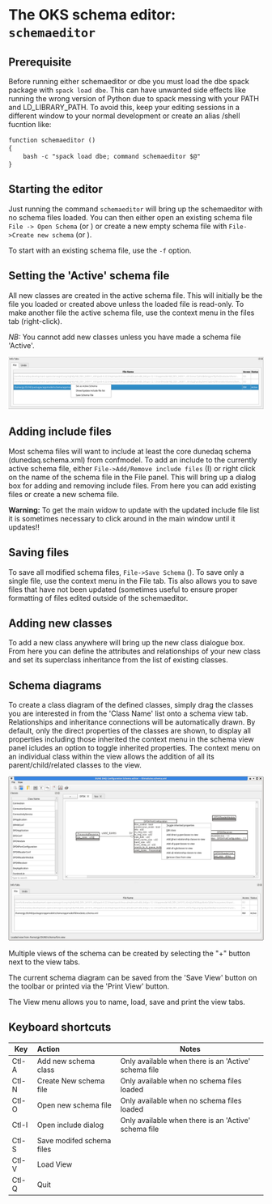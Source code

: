 # The OKS schema editor: `schemaeditor`

## Prerequisite

 Before running either schemaeditor or dbe you must load the dbe spack
package with `spack load dbe`. This can have unwanted side effects
like running the wrong version of Python due to spack messing with
your PATH and LD_LIBRARY_PATH. To avoid this, keep your editing
sessions in a different window to your normal development or create an
alias /shell fucntion like:

```
function schemaeditor () 
{ 
    bash -c "spack load dbe; command schemaeditor $@"
}

```


## Starting the editor

 Just running the command `schemaeditor` will bring up the
schemaeditor with no schema files loaded. You can then either open an
existing schema file `File -> Open Schema` (or <Ctl-O>) or create a
new empty schema file with `File->Create new schema` (or <Ctl-N>).

To start with an existing schema file, use the `-f` option.

## Setting the 'Active' schema file

 All new classes are created in the active schema file. This will
initially be the file you loaded or created above unless the loaded
file is read-only. To make another file the active schema file, use
the context menu in the files tab (right-click).

_NB:_ You cannot add new classes unless you have made a schema file
'Active'.

![Files tab context menu](schema-file-tab-menu.png)

## Adding include files

 Most schema files will want to include at least the core dunedaq
schema (dunedaq.schema.xml) from confmodel. To add an include to the
currently active schema file, either `File->Add/Remove include files`
(<Ctl>I) or right click on the name of the schema file in the File
panel. This will bring up a dialog box for adding and removing include
files. From here you can add existing files or create a new schema
file.

__Warning:__ To get the main widow to update with the updated include
file list it is sometimes necessary to click around in the main window
until it updates!!

## Saving files

 To save all modified schema files, `File->Save Schema` (<Ctl-S>). To
save only a single file, use the context menu in the File tab. Tis
also allows you to save files that have not been updated (sometimes
useful to ensure proper formatting of files edited outside of the
schemaeditor.


## Adding new classes

 To add a new class <Ctl-A> anywhere will bring up the new class
dialogue box. From here you can define the attributes and
relationships of your new class and set its superclass inheritance
from the list of existing classes.

## Schema diagrams

 To create a class diagram of the defined classes, simply drag the
classes you are interested in from the 'Class Name' list onto a schema 
view tab. Relationships and inheritance connections will be
automatically drawn. By default, only the direct properties of the
classes are shown, to display all properties including those inherited
the context menu in the schema view panel icludes an option to toggle
inherited properties. The context menu on an individual class within
the view allows the addition of all its parent/child/related classes to
the view.

![view object context menu](schema-view-object-menu.png)

Multiple views of the schema can be created by selecting the
"+" button next to the view tabs.

The current schema diagram can be saved from the 'Save View' button on the
toolbar or printed via the 'Print View' button. 

The View menu allows you to name, load, save and print the view tabs.


## Keyboard shortcuts

| Key   | Action | Notes |
|-------|:-------|-------|
| Ctl-A | Add new schema class | Only available when there is an 'Active' schema file|
| Ctl-N | Create New schema file | Only available when no schema files loaded|
| Ctl-O | Open new schema file  | Only available when no schema files loaded|
| Ctl-I | Open include dialog  | Only available when there is an 'Active' schema file|
| Ctl-S | Save modifed schema files  ||
| Ctl-V | Load View ||
| Ctl-Q |  Quit  ||
